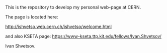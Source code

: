 This is the repository to develop my personal web-page at CERN. 

The page is located here:

http://ishvetso.web.cern.ch/ishvetso/welcome.html

and also KSETA page:
https://www-kseta.ttp.kit.edu/fellows/Ivan.Shvetsov/

 Ivan Shvetsov.
